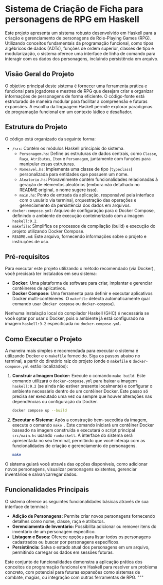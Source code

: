 # Sistema de Criação de Ficha para personagens de RPG em Haskell

Este projeto apresenta um sistema robusto desenvolvido em Haskell para a criação e gerenciamento de personagens de Role-Playing Games (RPG). Utilizando conceitos fundamentais da programação funcional, como tipos algébricos de dados (ADTs), funções de ordem superior, classes de tipo e modularização, o sistema oferece uma interface de linha de comando para interagir com os dados dos personagens, incluindo persistência em arquivo.

## Visão Geral do Projeto

O objetivo principal deste sistema é fornecer uma ferramenta prática e funcional para jogadores e mestres de RPG que desejam criar e organizar informações de personagens de forma eficiente. O código-fonte está estruturado de maneira modular para facilitar a compreensão e futuras expansões. A escolha da linguagem Haskell permite explorar paradigmas de programação funcional em um contexto lúdico e desafiador.

## Estrutura do Projeto

O código está organizado da seguinte forma:

*   `/src`: Contém os módulos Haskell principais do sistema.
    *   `Personagem.hs`: Define as estruturas de dados centrais, como `Classe`, `Raça`, `Atributos`, `Item` e `Personagem`, juntamente com funções para manipular essas estruturas.
    *   `Nomeavel.hs`: Implementa uma classe de tipo (`typeclass`) personalizada para entidades que possuem um nome.
    *   `Aleatorio.hs`: Provavelmente contém funcionalidades relacionadas à geração de elementos aleatórios (embora não detalhado no README original, o nome sugere isso).
    *   `main.hs`: Ponto de entrada da aplicação, responsável pela interface com o usuário via terminal, orquestração das operações e gerenciamento da persistência dos dados em arquivos.
*   `docker-compose.yml`: Arquivo de configuração para o Docker Compose, definindo o ambiente de execução conteinerizado com a imagem `haskell:9.2`.
*   `makefile`: Simplifica os processos de compilação (build) e execução do projeto utilizando Docker Compose.
*   `README.md`: Este arquivo, fornecendo informações sobre o projeto e instruções de uso.

## Pré-requisitos

Para executar este projeto utilizando o método recomendado (via Docker), você precisará ter instalados em seu sistema:

*   **Docker:** Uma plataforma de software para criar, implantar e gerenciar contêineres de aplicativos.
*   **Docker Compose:** Uma ferramenta para definir e executar aplicativos Docker multi-contêineres. O `makefile` detecta automaticamente qual comando usar (`docker compose` ou `docker-compose`).

Nenhuma instalação local do compilador Haskell (GHC) é necessária se você optar por usar o Docker, pois o ambiente já está configurado na imagem `haskell:9.2` especificada no `docker-compose.yml`.

## Como Executar o Projeto

A maneira mais simples e recomendada para executar o sistema é utilizando Docker e o `makefile` fornecido. Siga os passos abaixo no terminal, a partir do diretório raiz do projeto (onde o `makefile` e `docker-compose.yml` estão localizados):

1.  **Construir a Imagem Docker:** Execute o comando `make build`. Este comando utilizará o `docker-compose.yml` para baixar a imagem `haskell:9.2` (se ainda não estiver presente localmente) e configurar o ambiente necessário dentro de um contêiner Docker. Este passo só precisa ser executado uma vez ou sempre que houver alterações nas dependências ou configuração do Docker.

    ```bash
    docker compose up --build
    ```

2.  **Executar o Sistema:** Após a construção bem-sucedida da imagem, execute o comando `make `. Este comando iniciará um contêiner Docker baseado na imagem construída e executará o script principal `src/main.hs` usando `runhaskell`. A interface do sistema será apresentada no seu terminal, permitindo que você interaja com as funcionalidades de criação e gerenciamento de personagens.

    ```bash
    make 
    ```

O sistema guiará você através das opções disponíveis, como adicionar novos personagens, visualizar personagens existentes, gerenciar inventários e salvar/carregar dados.

## Funcionalidades Principais

O sistema oferece as seguintes funcionalidades básicas através de sua interface de terminal:

*   **Adição de Personagens:** Permite criar novos personagens fornecendo detalhes como nome, classe, raça e atributos.
*   **Gerenciamento de Inventário:** Possibilita adicionar ou remover itens do inventário de um personagem específico.
*   **Listagem e Busca:** Oferece opções para listar todos os personagens cadastrados ou buscar por personagens específicos.
*   **Persistência:** Salva o estado atual dos personagens em um arquivo, permitindo carregar os dados em sessões futuras.

Este conjunto de funcionalidades demonstra a aplicação prática dos conceitos de programação funcional em Haskell para resolver um problema concreto, com potencial para futuras expansões como sistemas de combate, magias, ou integração com outras ferramentas de RPG.
"""
